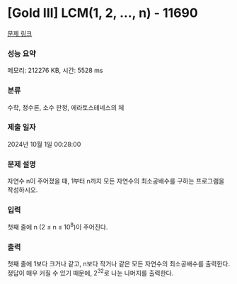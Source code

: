 # [Gold III] LCM(1, 2, ..., n) - 11690 

[문제 링크](https://www.acmicpc.net/problem/11690) 

### 성능 요약

메모리: 212276 KB, 시간: 5528 ms

### 분류

수학, 정수론, 소수 판정, 에라토스테네스의 체

### 제출 일자

2024년 10월 1일 00:28:00

### 문제 설명

<p>자연수 n이 주어졌을 때, 1부터 n까지 모든 자연수의 최소공배수를 구하는 프로그램을 작성하시오.</p>

### 입력 

 <p>첫째 줄에 n (2 ≤ n ≤ 10<sup>8</sup>)이 주어진다.</p>

### 출력 

 <p>첫째 줄에 1보다 크거나 같고, n보다 작거나 같은 모든 자연수의 최소공배수를 출력한다. 정답이 매우 커질 수 있기 때문에, 2<sup>32</sup>로 나눈 나머지를 출력한다.</p>


